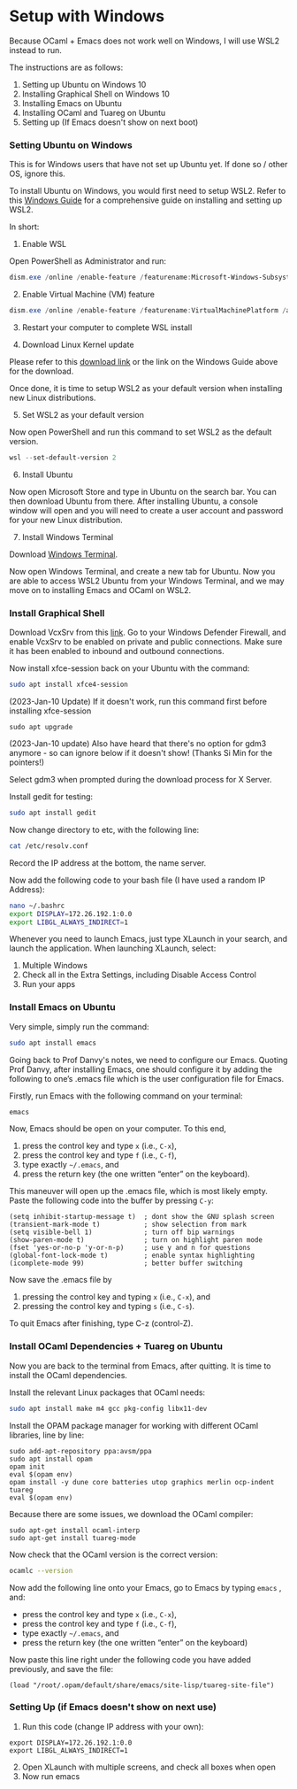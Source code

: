# Setup with Windows

Because OCaml + Emacs does not work well on Windows, I will use WSL2 instead to run.

The instructions are as follows:

1. Setting up Ubuntu on Windows 10
2. Installing Graphical Shell on Windows 10
3. Installing Emacs on Ubuntu
4. Installing OCaml and Tuareg on Ubuntu
5. Setting up (If Emacs doesn't show on next boot)



### Setting Ubuntu on Windows

This is for Windows users that have not set up Ubuntu yet. If done so / other OS, ignore this.

To install Ubuntu on Windows, you would first need to setup WSL2. Refer to this [Windows Guide](https://docs.microsoft.com/en-us/windows/wsl/install-win10) for a comprehensive guide on installing and setting up WSL2.

In short:

1. Enable WSL

Open PowerShell as Administrator and run:

```powershell
dism.exe /online /enable-feature /featurename:Microsoft-Windows-Subsystem-Linux /all /norestart
```

2. Enable Virtual Machine (VM) feature

```powershell
dism.exe /online /enable-feature /featurename:VirtualMachinePlatform /all /norestart
```

3. Restart your computer to complete WSL install

4. Download Linux Kernel update

Please refer to this [download link](https://wslstorestorage.blob.core.windows.net/wslblob/wsl_update_x64.msi) or the link on the Windows Guide above for the download. 

Once done, it is time to setup WSL2 as your default version when installing new Linux distributions.

5. Set WSL2 as your default version

Now open PowerShell and run this command to set WSL2 as the default version.

```powershell
wsl --set-default-version 2
```

6. Install Ubuntu

Now open Microsoft Store and type in Ubuntu on the search bar. You can then download Ubuntu from there. After installing Ubuntu, a console window will open and you will need to create a user account and password for your new Linux distribution.

7. Install Windows Terminal

Download [Windows Terminal](https://docs.microsoft.com/en-us/windows/terminal/get-started).

Now open Windows Terminal, and create a new tab for Ubuntu. Now you are able to access WSL2 Ubuntu from your Windows Terminal, and we may move on to installing Emacs and OCaml on WSL2.



### Install Graphical Shell

Download VcxSrv from this [link](https://sourceforge.net/projects/vcxsrv/). Go to your Windows Defender Firewall, and enable VcxSrv to be enabled on private and public connections. Make sure it has been enabled to inbound and outbound connections.

Now install xfce-session back on your Ubuntu with the command:

```bash
sudo apt install xfce4-session
```

(2023-Jan-10 Update) If it doesn't work, run this command first before installing xfce-session

```sudo apt update
sudo apt upgrade
```

(2023-Jan-10 update) Also have heard that there's no option for gdm3 anymore - so can ignore below if it doesn't show!
(Thanks Si Min for the pointers!)

Select gdm3 when prompted during the download process for X Server.

Install gedit for testing:

```bash
sudo apt install gedit
```

Now change directory to etc, with the following line:

```bash
cat /etc/resolv.conf
```

Record the IP address at the bottom, the name server. 

Now add the following code to your bash file (I have used a random IP Address):

```bash
nano ~/.bashrc
export DISPLAY=172.26.192.1:0.0
export LIBGL_ALWAYS_INDIRECT=1
```

Whenever you need to launch Emacs, just type XLaunch in your search, and launch the application. When launching XLaunch, select:

1. Multiple Windows
2. Check all in the Extra Settings, including Disable Access Control
3. Run your apps



### Install Emacs on Ubuntu

Very simple, simply run the command:

```bash
sudo apt install emacs
```

Going back to Prof Danvy's notes, we need to configure our Emacs. Quoting Prof Danvy, after installing Emacs, one should configure it by adding the following to one’s .emacs file which is the user configuration file for Emacs. 

Firstly, run Emacs with the following command on your terminal:

```bash
emacs
```

Now, Emacs should be open on your computer. To this end,

1. press the control key and type `x` (i.e., `C-x`),
2. press the control key and type `f` (i.e., `C-f`),
3. type exactly `~/.emacs`, and
4. press the return key (the one written “enter” on the keyboard).

This maneuver will open up the .emacs file, which is most likely empty. Paste the following code into the buffer by pressing `C-y`:

```
(setq inhibit-startup-message t)  ; dont show the GNU splash screen
(transient-mark-mode t)           ; show selection from mark
(setq visible-bell 1)             ; turn off bip warnings
(show-paren-mode t)               ; turn on highlight paren mode
(fset 'yes-or-no-p 'y-or-n-p)     ; use y and n for questions
(global-font-lock-mode t)         ; enable syntax highlighting
(icomplete-mode 99)               ; better buffer switching
```

Now save the .emacs file by

1. pressing the control key and typing `x` (i.e., `C-x`), and
2. pressing the control key and typing `s` (i.e., `C-s`).

To quit Emacs after finishing, type C-z (control-Z).



### Install OCaml Dependencies + Tuareg on Ubuntu

Now you are back to the terminal from Emacs, after quitting. It is time to install the OCaml dependencies.

Install the relevant Linux packages that OCaml needs:

```bash
sudo apt install make m4 gcc pkg-config libx11-dev
```

Install the OPAM package manager for working with different OCaml libraries, line by line:

```shell
sudo add-apt-repository ppa:avsm/ppa
sudo apt install opam
opam init
eval $(opam env)
opam install -y dune core batteries utop graphics merlin ocp-indent tuareg
eval $(opam env)
```

Because there are some issues, we download the OCaml compiler:

```shell
sudo apt-get install ocaml-interp
sudo apt-get install tuareg-mode
```

Now check that the OCaml version is the correct version:

```bash
ocamlc --version
```

Now add the following line onto your Emacs, go to Emacs by typing `emacs` , and:

- press the control key and type `x` (i.e., `C-x`),
- press the control key and type `f` (i.e., `C-f`),
- type exactly `~/.emacs`, and
- press the return key (the one written “enter” on the keyboard)

Now paste this line right under the following code you have added previously, and save the file:

```
(load "/root/.opam/default/share/emacs/site-lisp/tuareg-site-file")
```



### Setting Up (if Emacs doesn't show on next use)

1. Run this code (change IP address with your own):

```shell
export DISPLAY=172.26.192.1:0.0
export LIBGL_ALWAYS_INDIRECT=1
```

2. Open XLaunch with multiple screens, and check all boxes when open
3. Now run emacs
